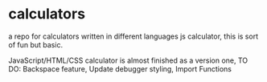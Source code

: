 # calculators
a repo for calculators written in different languages
js calculator, this is sort of fun but basic.

JavaScript/HTML/CSS calculator is almost finished as a version one, 
TO DO:
Backspace feature,
Update debugger styling,
Import Functions
